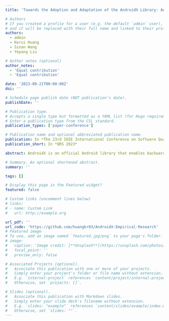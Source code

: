 ```yaml
---
title: 'Towards the Adoption and Adaptation of the AndroidX Library: An Empirical Study'

# Authors
# If you created a profile for a user (e.g. the default `admin` user), write the username (folder name) here
# and it will be replaced with their full name and linked to their profile.
authors:
  - admin
  - Kerui Huang
  - Sinan Wang
  - Yepang Liu

# Author notes (optional)
author_notes:
  - 'Equal contribution'
  - 'Equal contribution'

date: '2023-09-21T00:00:00Z'
doi: ''

# Schedule page publish date (NOT publication's date).
publishDate: ''

# Publication type.
# Accepts a single type but formatted as a YAML list (for Hugo requirements).
# Enter a publication type from the CSL standard.
publication_types: ['paper-conference']

# Publication name and optional abbreviated publication name.
publication: In *The 23rd IEEE International Conference on Software Quality, Reliability, and Security*
publication_short: In *QRS 2023*

abstract: AndroidX is an official Android library that enables backward compatibility for Android APIs used by various apps. It is the successor of the Android Support library since Android 9.0. Since then, many apps that originally relied on Android Support needed to be adapted to use AndroidX. However, for app developers, such a migration task can be challenging and error-prone. Yet, there is no systematic study on the migration status of real-world Android apps or the issues that may arise during the migration to AndroidX. To fill this knowledge gap, we conducted the first comprehensive study concerning the adoption and adaptation of the AndroidX library. In this study, we inspected 171 Stack Overflow posts about AndroidX and identified common categories of issues that can occur when adapting apps to use AndroidX, as well as the causes. We also examined the trend of these issues in recent five years to assess their impact over time. Then, we investigated the utilization status of both Android Support and AndroidX libraries in 15,334 top commercial apps and 2,470 open-source apps. Finally, we developed an algorithm that utilizes cosine similarity to identify Java class mappings between Android Support and AndroidX. The algorithm allows us to recover an additional mapping of 579 Java class pairs, which can supplement the official class mapping.

# Summary. An optional shortened abstract.
summary: ''

tags: []

# Display this page in the Featured widget?
featured: false

# Custom links (uncomment lines below)
# links:
# - name: Custom Link
#   url: http://example.org

url_pdf: ''
url_code: 'https://github.com/huangkr03/AndroidX-Empirical-Research'
# Featured image
# To use, add an image named `featured.jpg/png` to your page's folder.
# image:
#   caption: 'Image credit: [**Unsplash**](https://unsplash.com/photos/pLCdAaMFLTE)'
#   focal_point: ''
#   preview_only: false

# Associated Projects (optional).
#   Associate this publication with one or more of your projects.
#   Simply enter your project's folder or file name without extension.
#   E.g. `internal-project` references `content/project/internal-project/index.md`.
#   Otherwise, set `projects: []`.

# Slides (optional).
#   Associate this publication with Markdown slides.
#   Simply enter your slide deck's filename without extension.
#   E.g. `slides: "example"` references `content/slides/example/index.md`.
#   Otherwise, set `slides: ""`.
---
```

